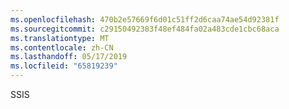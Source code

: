 ```yaml
---
ms.openlocfilehash: 470b2e57669f6d01c51ff2d6caa74ae54d92381f
ms.sourcegitcommit: c29150492383f48ef484fa02a483cde1cbc68aca
ms.translationtype: MT
ms.contentlocale: zh-CN
ms.lasthandoff: 05/17/2019
ms.locfileid: "65819239"
---
```

SSIS
